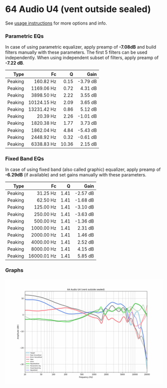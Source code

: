 # 64 Audio U4 (vent outside sealed)
See [usage instructions](https://github.com/jaakkopasanen/AutoEq#usage) for more options and info.

### Parametric EQs
In case of using parametric equalizer, apply preamp of **-7.08dB** and build filters manually
with these parameters. The first 5 filters can be used independently.
When using independent subset of filters, apply preamp of **-7.22 dB**.

| Type    | Fc          |     Q | Gain     |
|--------:|------------:|------:|---------:|
| Peaking | 160.82 Hz   |  0.15 | -3.79 dB |
| Peaking | 1169.06 Hz  |  0.72 | 4.31 dB  |
| Peaking | 3898.50 Hz  |  2.22 | 3.55 dB  |
| Peaking | 10124.15 Hz |  2.09 | 3.65 dB  |
| Peaking | 13231.42 Hz |  0.86 | 5.12 dB  |
| Peaking | 20.39 Hz    |  2.26 | -1.01 dB |
| Peaking | 1820.38 Hz  |  1.77 | 3.73 dB  |
| Peaking | 1862.04 Hz  |  4.84 | -5.43 dB |
| Peaking | 2448.92 Hz  |  0.32 | -0.61 dB |
| Peaking | 6338.83 Hz  | 10.36 | 2.15 dB  |

### Fixed Band EQs
In case of using fixed band (also called graphic) equalizer, apply preamp of **-6.29dB**
(if available) and set gains manually with these parameters.

| Type    | Fc          |    Q | Gain     |
|--------:|------------:|-----:|---------:|
| Peaking | 31.25 Hz    | 1.41 | -2.57 dB |
| Peaking | 62.50 Hz    | 1.41 | -1.68 dB |
| Peaking | 125.00 Hz   | 1.41 | -3.10 dB |
| Peaking | 250.00 Hz   | 1.41 | -3.63 dB |
| Peaking | 500.00 Hz   | 1.41 | -1.36 dB |
| Peaking | 1000.00 Hz  | 1.41 | 2.31 dB  |
| Peaking | 2000.00 Hz  | 1.41 | 1.46 dB  |
| Peaking | 4000.00 Hz  | 1.41 | 2.52 dB  |
| Peaking | 8000.00 Hz  | 1.41 | 4.15 dB  |
| Peaking | 16000.01 Hz | 1.41 | 5.85 dB  |

### Graphs
![](./64%20Audio%20U4%20(vent%20outside%20sealed).png)